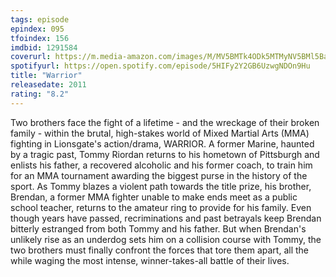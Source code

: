 ```yaml
---
tags: episode
epindex: 095
tfoindex: 156
imdbid: 1291584
coverurl: https://m.media-amazon.com/images/M/MV5BMTk4ODk5MTMyNV5BMl5BanBnXkFtZTcwMDMyNTg0Ng@@._V1_SX202_CR0,0,202,300_.jpg
spotifyurl: https://open.spotify.com/episode/5HIFy2Y2GB6UzwgNDOn9Hu
title: "Warrior"
releasedate: 2011
rating: "8.2"
---
```


Two brothers face the fight of a lifetime - and the wreckage of their broken family - within the brutal, high-stakes world of Mixed Martial Arts (MMA) fighting in Lionsgate's action/drama, WARRIOR. A former Marine, haunted by a tragic past, Tommy Riordan returns to his hometown of Pittsburgh and enlists his father, a recovered alcoholic and his former coach, to train him for an MMA tournament awarding the biggest purse in the history of the sport. As Tommy blazes a violent path towards the title prize, his brother, Brendan, a former MMA fighter unable to make ends meet as a public school teacher, returns to the amateur ring to provide for his family. Even though years have passed, recriminations and past betrayals keep Brendan bitterly estranged from both Tommy and his father. But when Brendan's unlikely rise as an underdog sets him on a collision course with Tommy, the two brothers must finally confront the forces that tore them apart, all the while waging the most intense, winner-takes-all battle of their lives.